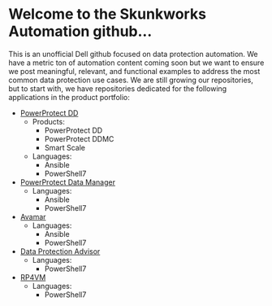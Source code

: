 # Welcome to the Skunkworks Automation github...
This is an unofficial Dell github focused on data protection automation.
We have a metric ton of automation content coming soon but we want to ensure we post meaningful, relevant, and functional examples to address the most common data protection use cases.
We are still growing our repositories, but to start with, we have repositories dedicated for the following applications in the product portfolio:
* [PowerProtect DD](https://github.com/SkunkworksAutomation/PowerProtectDD)
   * Products: 
     * PowerProtect DD
     * PowerProtect DDMC
     * Smart Scale
   * Languages:
     * Ansible
     * PowerShell7
* [PowerProtect Data Manager](https://github.com/SkunkworksAutomation/PowerProtectDataManager)
   * Languages:
     * Ansible
     * PowerShell7
* [Avamar](https://github.com/SkunkworksAutomation/Avamar)
   * Languages:
     * Ansible
     * PowerShell7
* [Data Protection Advisor](https://github.com/SkunkworksAutomation/DataProtectionAdvisor)
   * Languages:
     * PowerShell7
* [RP4VM](https://github.com/SkunkworksAutomation/RP4VM)
   * Languages:
     * PowerShell7
